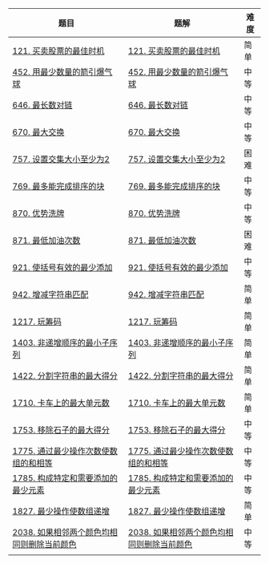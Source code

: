| 题目                                                         | 题解                                                         | 难度 |
| ------------------------------------------------------------ | ------------------------------------------------------------ | ---- |
| [121. 买卖股票的最佳时机](https://leetcode.cn/problems/best-time-to-buy-and-sell-stock/) | [121. 买卖股票的最佳时机](https://github.com/ZonzeeLi/LeetCode/blob/master/index/121-130/121.%20%E4%B9%B0%E5%8D%96%E8%82%A1%E7%A5%A8%E7%9A%84%E6%9C%80%E4%BD%B3%E6%97%B6%E6%9C%BA.md) | 简单 |
| [452. 用最少数量的箭引爆气球](https://leetcode.cn/problems/minimum-number-of-arrows-to-burst-balloons/) | [452. 用最少数量的箭引爆气球](https://github.com/ZonzeeLi/LeetCode/blob/master/index/451-460/452.%20%E7%94%A8%E6%9C%80%E5%B0%91%E6%95%B0%E9%87%8F%E7%9A%84%E7%AE%AD%E5%BC%95%E7%88%86%E6%B0%94%E7%90%83.md) | 中等 |
| [646. 最长数对链](https://leetcode.cn/problems/maximum-length-of-pair-chain/) | [646. 最长数对链](https://github.com/ZonzeeLi/LeetCode/blob/master/index/641-650/646.%20%E6%9C%80%E9%95%BF%E6%95%B0%E5%AF%B9%E9%93%BE.md) | 中等 |
| [670. 最大交换](https://leetcode.cn/problems/maximum-swap/)  | [670. 最大交换](https://github.com/ZonzeeLi/LeetCode/blob/master/index/661-670/670.%20%E6%9C%80%E5%A4%A7%E4%BA%A4%E6%8D%A2.md) | 中等 |
| [757. 设置交集大小至少为2](https://leetcode.cn/problems/set-intersection-size-at-least-two/) | [757. 设置交集大小至少为2](https://github.com/ZonzeeLi/LeetCode/blob/master/index/751-760/757.%20%E8%AE%BE%E7%BD%AE%E4%BA%A4%E9%9B%86%E5%A4%A7%E5%B0%8F%E8%87%B3%E5%B0%91%E4%B8%BA2.md) | 困难 |
| [769. 最多能完成排序的块](https://leetcode.cn/problems/max-chunks-to-make-sorted/) | [769. 最多能完成排序的块](https://github.com/ZonzeeLi/LeetCode/blob/master/index/761-770/769.%20%E6%9C%80%E5%A4%9A%E8%83%BD%E5%AE%8C%E6%88%90%E6%8E%92%E5%BA%8F%E7%9A%84%E5%9D%97.md) | 中等 |
| [870. 优势洗牌](https://leetcode.cn/problems/advantage-shuffle/) | [870. 优势洗牌](https://github.com/ZonzeeLi/LeetCode/blob/master/index/861-870/870.%20%E4%BC%98%E5%8A%BF%E6%B4%97%E7%89%8C.md) | 中等 |
| [871. 最低加油次数](https://leetcode.cn/problems/minimum-number-of-refueling-stops/) | [871. 最低加油次数](https://github.com/ZonzeeLi/LeetCode/blob/master/index/871-880/871.%20%E6%9C%80%E4%BD%8E%E5%8A%A0%E6%B2%B9%E6%AC%A1%E6%95%B0.md) | 困难 |
| [921. 使括号有效的最少添加](https://leetcode.cn/problems/minimum-add-to-make-parentheses-valid/) | [921. 使括号有效的最少添加](https://github.com/ZonzeeLi/LeetCode/blob/master/index/921-930/927.%20%E4%B8%89%E7%AD%89%E5%88%86.md) | 中等 |
| [942. 增减字符串匹配](https://leetcode.cn/problems/di-string-match/) | [942. 增减字符串匹配](https://github.com/ZonzeeLi/LeetCode/blob/master/index/941-950/942.%20%E5%A2%9E%E5%87%8F%E5%AD%97%E7%AC%A6%E4%B8%B2%E5%8C%B9%E9%85%8D.md) | 简单 |
| [1217. 玩筹码](https://leetcode.cn/problems/minimum-cost-to-move-chips-to-the-same-position/) | [1217. 玩筹码](https://github.com/ZonzeeLi/LeetCode/blob/master/index/1211-1220/1217.%20%E7%8E%A9%E7%AD%B9%E7%A0%81.md) | 简单 |
| [1403. 非递增顺序的最小子序列](https://leetcode.cn/problems/minimum-subsequence-in-non-increasing-order/) | [1403. 非递增顺序的最小子序列](https://github.com/ZonzeeLi/LeetCode/blob/master/index/1401-1410/1403.%20%E9%9D%9E%E9%80%92%E5%A2%9E%E9%A1%BA%E5%BA%8F%E7%9A%84%E6%9C%80%E5%B0%8F%E5%AD%90%E5%BA%8F%E5%88%97.md) | 简单 |
| [1422. 分割字符串的最大得分](https://leetcode.cn/problems/maximum-score-after-splitting-a-string/) | [1422. 分割字符串的最大得分](https://github.com/ZonzeeLi/LeetCode/blob/master/index/1421-1430/1422.%20%E5%88%86%E5%89%B2%E5%AD%97%E7%AC%A6%E4%B8%B2%E7%9A%84%E6%9C%80%E5%A4%A7%E5%BE%97%E5%88%86.md) | 简单 |
| [1710. 卡车上的最大单元数](https://leetcode.cn/problems/maximum-units-on-a-truck/) | [1710. 卡车上的最大单元数](https://github.com/ZonzeeLi/LeetCode/blob/master/index/1701-1710/1710.%20%E5%8D%A1%E8%BD%A6%E4%B8%8A%E7%9A%84%E6%9C%80%E5%A4%A7%E5%8D%95%E5%85%83%E6%95%B0.md) | 简单 |
| [1753. 移除石子的最大得分](https://leetcode.cn/problems/maximum-score-from-removing-stones/) | [1753. 移除石子的最大得分](https://github.com/ZonzeeLi/LeetCode/blob/master/index/1751-1760/1753.%20%E7%A7%BB%E9%99%A4%E7%9F%B3%E5%AD%90%E7%9A%84%E6%9C%80%E5%A4%A7%E5%BE%97%E5%88%86.md)                                                             | 中等 |
| [1775. 通过最少操作次数使数组的和相等](https://leetcode.cn/problems/equal-sum-arrays-with-minimum-number-of-operations/) | [1775. 通过最少操作次数使数组的和相等](https://github.com/ZonzeeLi/LeetCode/blob/master/index/1771-1780/1775.%20%E9%80%9A%E8%BF%87%E6%9C%80%E5%B0%91%E6%93%8D%E4%BD%9C%E6%AC%A1%E6%95%B0%E4%BD%BF%E6%95%B0%E7%BB%84%E7%9A%84%E5%92%8C%E7%9B%B8%E7%AD%89.md) | 中等 |
| [1785. 构成特定和需要添加的最少元素](https://leetcode.cn/problems/minimum-elements-to-add-to-form-a-given-sum/) | [1785. 构成特定和需要添加的最少元素](https://github.com/ZonzeeLi/LeetCode/blob/master/index/1781-1790/1785.%20%E6%9E%84%E6%88%90%E7%89%B9%E5%AE%9A%E5%92%8C%E9%9C%80%E8%A6%81%E6%B7%BB%E5%8A%A0%E7%9A%84%E6%9C%80%E5%B0%91%E5%85%83%E7%B4%A0.md) | 中等 |
| [1827. 最少操作使数组递增](https://leetcode.cn/problems/minimum-operations-to-make-the-array-increasing/) | [1827. 最少操作使数组递增](https://github.com/ZonzeeLi/LeetCode/blob/master/index/1821-1830/1827.%20%E6%9C%80%E5%B0%91%E6%93%8D%E4%BD%9C%E4%BD%BF%E6%95%B0%E7%BB%84%E9%80%92%E5%A2%9E.md) | 简单 |
| [2038. 如果相邻两个颜色均相同则删除当前颜色](https://leetcode-cn.com/problems/remove-colored-pieces-if-both-neighbors-are-the-same-color/) | [2038. 如果相邻两个颜色均相同则删除当前颜色](https://github.com/ZonzeeLi/LeetCode/blob/master/index/2031-2040/2038.%20%E5%A6%82%E6%9E%9C%E7%9B%B8%E9%82%BB%E4%B8%A4%E4%B8%AA%E9%A2%9C%E8%89%B2%E5%9D%87%E7%9B%B8%E5%90%8C%E5%88%99%E5%88%A0%E9%99%A4%E5%BD%93%E5%89%8D%E9%A2%9C%E8%89%B2.md) | 中等 |
|                                                              |                                                              |      |

